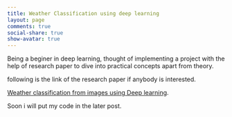 ```yaml
---
title: Weather Classification using deep learning
layout: page
comments: true
social-share: true
show-avatar: true
---
```


Being a beginer in deep learning, thought of implementing a project with the help of research paper to dive into practical concepts apart from theory.

following is the link of the research paper if anybody is interested.

[Weather classification from images using Deep learning](https://ieeexplore.ieee.org/document/7351424/).

Soon i will put my code in the later post.